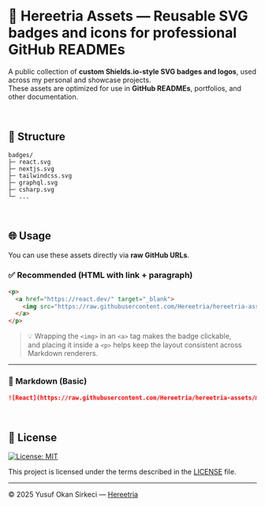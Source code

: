# 🧰 Hereetria Assets — Reusable SVG badges and icons for professional GitHub READMEs
A public collection of **custom Shields.io-style SVG badges and logos**, used across my personal and showcase projects.  
These assets are optimized for use in **GitHub READMEs**, portfolios, and other documentation.

<br>

## 📂 Structure

```
badges/
├─ react.svg
├─ nextjs.svg
├─ tailwindcss.svg
├─ graphql.svg
├─ csharp.svg
└─ ...
```

<br>

## 🌐 Usage
You can use these assets directly via **raw GitHub URLs**.

### ✅ Recommended (HTML with link + paragraph)

```html
<p>
  <a href="https://react.dev/" target="_blank">
    <img src="https://raw.githubusercontent.com/Hereetria/hereetria-assets/main/badges/react.svg" height="28" />
  </a>
</p>
```

> 💡 Wrapping the `<img>` in an `<a>` tag makes the badge clickable,  
> and placing it inside a `<p>` helps keep the layout consistent across Markdown renderers.

---

### 📝 Markdown (Basic)

```md
![React](https://raw.githubusercontent.com/Hereetria/hereetria-assets/main/badges/react.svg)
```

<br>

## 📝 License

[![License: MIT](https://img.shields.io/badge/License-MIT-blue.svg)](LICENSE)

This project is licensed under the terms described in the [LICENSE](./LICENSE) file.

---

© 2025 Yusuf Okan Sirkeci — [Hereetria](https://github.com/Hereetria)
